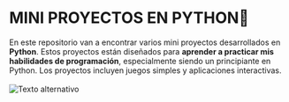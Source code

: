 # MINI PROYECTOS EN PYTHON🐍

En este repositorio van a encontrar varios mini proyectos desarrollados en **Python**. Estos proyectos están diseñados para **aprender a practicar mis habilidades de programación**, especialmente siendo un principiante en Python. Los proyectos incluyen juegos simples y aplicaciones interactivas.<br/><br/>
![Texto alternativo](https://media.giphy.com/media/v1.Y2lkPTc5MGI3NjExZ2tsaTcxNnZsODJleHhia3hrZW5mZXRkYjRmanpybXFwNDRpZW03dyZlcD12MV9pbnRlcm5hbF9naWZfYnlfaWQmY3Q9Zw/mBhfvDOd7n8FPGBs6B/giphy.gif)

